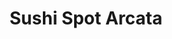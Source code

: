 ---
layout: place
title: "Sushi Spot Arcata"
permalink: /california/arcata/sushi-spot-arcata.html
stateAbbr: CA
stateName: California
cityName: Arcata
seo:
  name: "Sushi Spot Arcata"
  type: Restaurant
  links: null
description: "Sushi Spot Arcata serves delicious sushi in Arcata, California. Try fresh Japanese dishes for a great dining experience. "
place_id: ChIJN2Fegu1a0VQRaxjwODqBtQA
photos:
  - name: >-
      places/ChIJN2Fegu1a0VQRaxjwODqBtQA/photos/AeeoHcKylfMBo8eozF0zaDMZ5Kfr7pdwUKyG5iJvFfmHpPAqQ7F2jksKokjT922J8Fm-zgfJbbIotzhOmSs23o3Nyuc-rE7BTnRHmMwEZkZIR35w0xgdsKhNHtZOkeqQSdvYFgjPGYuppwOzYeQT8PjnC1TOiSCNkvyXz_U8KkEG1NrRO_0nMaoSPo4W4Cg5LhXpQbcmxNmTS47ptZDRkiYjc6OK8z26KNQYCFuRHrLpqlozUN7gVGUiN0Ur5Rj87zgWQun3P5OyhlidVfxCnz8AmxWs2eoj2q7N5GGaEjoazJQ2XiiAzfXLYhBN3Gw9xzHg1okuGBkU35xps4eCaxMy8ykxwl4yfrwx2wWc-gpsftEfEaiO15t0_rN6MquLa8V_bRVFiObOXKa8YjleS574EeYyDfX-QLh_kdKK_0atgwRaWkFt
    widthPx: 3000
    heightPx: 4000
    authorAttributions:
      - displayName: Timoteo Boldton
        uri: https://maps.google.com/maps/contrib/106579144904862025933
        photoUri: >-
          https://lh3.googleusercontent.com/a/ACg8ocIxngVY7Uf1ILYvrYqwZ7CnhB1mgqQ8mSPCTQHbl-OzHOcKqDE=s100-p-k-no-mo
    flagContentUri: >-
      https://www.google.com/local/imagery/report/?cb_client=maps_api_places.places_api&image_key=!1e10!2sCIHM0ogKEICAgICZlM6n3AE&hl=en-US
    googleMapsUri: >-
      https://www.google.com/maps/place//data=!3m4!1e2!3m2!1sCIHM0ogKEICAgICZlM6n3AE!2e10!4m2!3m1!1s0x54d15aed825e6137:0xb5813a38f0186b
  - name: >-
      places/ChIJN2Fegu1a0VQRaxjwODqBtQA/photos/AeeoHcKeFXDhTPEXg9nbWq8bjJmYQSI2952Etgzcv4YtzoLmLiiYO809sl5Hcw_G0Q9WOcWbrbmnsu2k5iubrkznGk98tZz43EXIwcwqftkII5fQUT5jW9YgGHVaiERrmSZFlyKHm4L3tjuwx6mE6uZPbQnL_RDxQZfHs64l3f20SD_6gpJkaquJwN3qjpzq9l2ay_bhX7jhF7qg6MXZ0RwW5dEEHbn8MPnZso2fljrUFwO7JoXItbsYHUx0XSm2RTyL0bkB1sY6xrQSAgqc39P9CQfOL0QYFGff6LkV4pefqmq3tg
    widthPx: 4032
    heightPx: 2269
    authorAttributions:
      - displayName: Sushi Spot Arcata
        uri: https://maps.google.com/maps/contrib/113183687709007549422
        photoUri: >-
          https://lh3.googleusercontent.com/a-/ALV-UjWq6yOiQ7X0_bFRw1UWEJ_2b0JOmyPyu5o0TEgX8Awi4XV5FYE=s100-p-k-no-mo
    flagContentUri: >-
      https://www.google.com/local/imagery/report/?cb_client=maps_api_places.places_api&image_key=!1e10!2sAF1QipNypK1MGKf5XVAlFozAJkWYhBkOKlfAjGO_1QGi&hl=en-US
    googleMapsUri: >-
      https://www.google.com/maps/place//data=!3m4!1e2!3m2!1sAF1QipNypK1MGKf5XVAlFozAJkWYhBkOKlfAjGO_1QGi!2e10!4m2!3m1!1s0x54d15aed825e6137:0xb5813a38f0186b
  - name: >-
      places/ChIJN2Fegu1a0VQRaxjwODqBtQA/photos/AeeoHcIszwiFhFGRzqOCY2HLlCluF7oX6f_4gD54ApvTzSGdprUc7LbwUK4Myy7GTUEqlituEC9CcBdE8hsVRCgoRoTJHNGgka2wt3sFcQvkyKnT4B4HRq9e4-PLnDqLo7llNBYg2YaXeDMINyT_RYPOsHmDeyudHi7Hfyz5CNpena4IexQh5mPNG4DA2RxvkYNHsuJjtemBu8KaOjUqXhU2AJwvA8x1-5mi82c1vpcMqyrnsDHyqWOt3fvIPVPy1c789wvSYUOFGAOsc77nw_iUB48t0bqYlFEFL5s3COAwKyLeDc7jyjRhNK8ZHdPRjCRTCUMWontxnfuL-ozPhBFi8t5XlcHgUKoTt5C-C96vJu5sUhf33tCEzXkTdhRLpUsrc0rukX6yRpXQ95iGhYgDWT_I3QhxRohO_XgG_FM6ZoKwuLK2
    widthPx: 4032
    heightPx: 3024
    authorAttributions:
      - displayName: Bethany Weeks
        uri: https://maps.google.com/maps/contrib/103095583118360371324
        photoUri: >-
          https://lh3.googleusercontent.com/a-/ALV-UjUDBmiP0sIPnNKkPEDiG2R10nBQuif9sZdzPoqyfAG_Y87N0LH3=s100-p-k-no-mo
    flagContentUri: >-
      https://www.google.com/local/imagery/report/?cb_client=maps_api_places.places_api&image_key=!1e10!2sCIHM0ogKEICAgICr2e6kjgE&hl=en-US
    googleMapsUri: >-
      https://www.google.com/maps/place//data=!3m4!1e2!3m2!1sCIHM0ogKEICAgICr2e6kjgE!2e10!4m2!3m1!1s0x54d15aed825e6137:0xb5813a38f0186b
  - name: >-
      places/ChIJN2Fegu1a0VQRaxjwODqBtQA/photos/AeeoHcJ4Xou_v9NePkxom4oLZxu5qE_TGC3vxXPExDwh3P-6XwAZY_mg84DY-aeZL1JClsRJPZ_6oJrQB-Zg9JPUu3bJn6FrhOzHXZHb7j-yDbpWqw1mkis-Ow76_wU0utUGKLfBQj7jg66l8SrWIU0JfSACF7EpFfA2mBVbyAryuXSOqGs9cyN6edxyWJ7HWzn1hZYLQIwDMxvgmW72iTwu6jYx-41kaMMZ5LQImUSccx7VwDSFbp8p2bwYwcNmwG_F-ct7c_hFfJl7Awt8a7UlEJUgIJuVnreEe-rNvfEemEw4fpNJIwL0kZWAVAelKXvsos3871SOZIirsQIeNfaipnprH_5ZoUfbl9J6QgaXws7Ju4YHqIcSL_a__WuxkxMwO_jhok-rAbt_Wj6-rP1cHvvcwnymIO7d94_d_-fw654A0m58
    widthPx: 3024
    heightPx: 2289
    authorAttributions:
      - displayName: Kendall Moore
        uri: https://maps.google.com/maps/contrib/110854052400107897941
        photoUri: >-
          https://lh3.googleusercontent.com/a-/ALV-UjWyp90eOn-WjfSTsZq45sBz8oKigkK-8i-NwxOgH_PoeBrCiQg=s100-p-k-no-mo
    flagContentUri: >-
      https://www.google.com/local/imagery/report/?cb_client=maps_api_places.places_api&image_key=!1e10!2sCIHM0ogKEICAgMCw1-y-6wE&hl=en-US
    googleMapsUri: >-
      https://www.google.com/maps/place//data=!3m4!1e2!3m2!1sCIHM0ogKEICAgMCw1-y-6wE!2e10!4m2!3m1!1s0x54d15aed825e6137:0xb5813a38f0186b
  - name: >-
      places/ChIJN2Fegu1a0VQRaxjwODqBtQA/photos/AeeoHcIsMcFf_koFfl7E8BFPXUa54jtdYUfpuinySrwnAnf1nroNH8ZquBNxDAk1MyvYWJZDM9CsBELxzTEW6obYNjWKmjytdTssrptjGChuyrtqo2PHKVDqogeFgdl6-ViWlu3Bcys6eO2iewy28aGAQS0oYMg4nLWnGbl6w2y9BK9GGhcTM_TNH1egvfa7aSd6EG0R9fv6evIv-Oer9rpG7yfPOnlxE_UvznhVaM4eRlBhAff6SOYGXPFdZ0w2JfL0hNkIV8YHWKTzARsvgnPDnq7oml5va6er1SZyphr9qIzLhi36u9KkHFtuJ8RcPCNi9zeo3w3MvSCRwZbBKQRUqs4GhkO2N9K62yC6Byot5xQIy6leYUCNdRTgsicgFn4Q_-WAudbt5Kr1DSKLUpsTOUwfyhNprLnEo_dz51zXmWA
    widthPx: 2378
    heightPx: 1783
    authorAttributions:
      - displayName: Kendall Moore
        uri: https://maps.google.com/maps/contrib/110854052400107897941
        photoUri: >-
          https://lh3.googleusercontent.com/a-/ALV-UjWyp90eOn-WjfSTsZq45sBz8oKigkK-8i-NwxOgH_PoeBrCiQg=s100-p-k-no-mo
    flagContentUri: >-
      https://www.google.com/local/imagery/report/?cb_client=maps_api_places.places_api&image_key=!1e10!2sCIHM0ogKEICAgMCw1-y-Ow&hl=en-US
    googleMapsUri: >-
      https://www.google.com/maps/place//data=!3m4!1e2!3m2!1sCIHM0ogKEICAgMCw1-y-Ow!2e10!4m2!3m1!1s0x54d15aed825e6137:0xb5813a38f0186b
  - name: >-
      places/ChIJN2Fegu1a0VQRaxjwODqBtQA/photos/AeeoHcIWDz81473ZJ9cjkD45a5w507W_3k4M-B4BwGItwWl76qRbbzbfHwygCRXAvffM07oCEGw6KDjOWb43wt1fOMaZV8-2OVlBkkW1c8QTyRv8CWdg5Lhr9vUXbviUzwX_rMQ0OZq85IYQbOsnUEpy0pn8ANI3vC6e1_XRvR7XLXXh-3d56A05vWZcAb4D_yrW1HSGGf5jQXki6n7X1M-xQDnCD-ex-eZwBOUH6K5-rRmzriHGo1cv6Vx4tty6nzlWC6tm-tWf8AYcM_V4Y0ajDtKYwSVY9ImGqCXzYt-1g4Sjdun8WyY68L5RC_QFzLxh-XUxgZeFhsd6iq3bfgRQeXgLmU3v1nuUe7oy_oizRPUgxnaxScpjqTRPm9llLbDXje9AgapIYIVhdb5OOENX-IwtEsLt8t27zvBtbLpsNs-9sXezIX1ID3FYgxkQp9gM
    widthPx: 3072
    heightPx: 4080
    authorAttributions:
      - displayName: William Pinnix
        uri: https://maps.google.com/maps/contrib/111703105441656309667
        photoUri: >-
          https://lh3.googleusercontent.com/a-/ALV-UjXLzEpj5WOK_ej1z-cv2Rgj7PHemrgROnC1lgIknyYSm2nCsq5R=s100-p-k-no-mo
    flagContentUri: >-
      https://www.google.com/local/imagery/report/?cb_client=maps_api_places.places_api&image_key=!1e10!2sCIABIhADyc5UPxvPgGe2RhMAA3OK&hl=en-US
    googleMapsUri: >-
      https://www.google.com/maps/place//data=!3m4!1e2!3m2!1sCIABIhADyc5UPxvPgGe2RhMAA3OK!2e10!4m2!3m1!1s0x54d15aed825e6137:0xb5813a38f0186b
  - name: >-
      places/ChIJN2Fegu1a0VQRaxjwODqBtQA/photos/AeeoHcIrkWgZDrm_5UCYVgEqAzPLj8VWhfsaT6msYJijXmNl4CHXixEz3HuynKlcn-HO4jw36dN2WRisE-gy5DhCaif2LPTRKCk2FCMqaG7CglipFEYLanbMbxXeIiIvA03uPlR5ZhfA10NZD7z4ZXZr-P07WmZA-4ysdtpHtpu3jw-btYj-jkRiJa82Siq6K5qHJqbmh8hyJOk8Q4T1U13qbMEmwYboGbPvg6PMeGsfn-TM7sZj2bvUcLcET0N3yd52dmoLYHt2pH6kSum_-MHkWDkwYKj4bWHaQTR-oxTDtTjVqIQExtpDkMqL3diL1P7ftdXn6mgkoGoR8h9pZwKHYmm-WRa7Kx9thtTh3836LONFhZfDvnfPujr-Oxmck2U60K_Gp4-Qlg3NyxdWzZms0VglklLYR4s6dMbqlgvyyJ6YpAK_
    widthPx: 1908
    heightPx: 4032
    authorAttributions:
      - displayName: Melissa Mendez
        uri: https://maps.google.com/maps/contrib/109191218677121089426
        photoUri: >-
          https://lh3.googleusercontent.com/a-/ALV-UjW52suvngfXuQ3r2UxMYeTxs6xRO1Kj7wFzxt3Y2lSr-H2mg9GZ7g=s100-p-k-no-mo
    flagContentUri: >-
      https://www.google.com/local/imagery/report/?cb_client=maps_api_places.places_api&image_key=!1e10!2sCIHM0ogKEICAgICayMGh5wE&hl=en-US
    googleMapsUri: >-
      https://www.google.com/maps/place//data=!3m4!1e2!3m2!1sCIHM0ogKEICAgICayMGh5wE!2e10!4m2!3m1!1s0x54d15aed825e6137:0xb5813a38f0186b
  - name: >-
      places/ChIJN2Fegu1a0VQRaxjwODqBtQA/photos/AeeoHcJXT5OQx1Ky0Kx3Xn5cELKNeAgnl67eNY-2is_eTP3r2-o78zOeNRA5Nf7SNF4bj4XocpM6BjJAba2pZKir3Bx24DRTdW-ogF87uC2gGkCPQkX1a9cgVIvqQ0Dfb4M7CiG29QqvYpOWEUj6iveofJGVKNW-Vz9DmKuwF9dJS01KJNnHziH_yoMckdX8G6YRxwdhRyec-ePQ9ATvWrAYNCXQ6FTJxWNopMGKpO0kKVlj33rRO2NfoMWn6zWtRqfDqka1NY3YI6FGUihIvyjyk7YAXB7LjNdQA4vNRzpH00Au1svVfJNjVolDjayLrU3sZKRD-U74NgSlQ2IZMmWW0l5b84o_4w9J-9UUQxSkOf4-BX47e-LplI5WLuHsDFPyHFECg8Y4n4KMn1tk1Q38OXowtah8ooiKHEREfYcJOi0
    widthPx: 4032
    heightPx: 3024
    authorAttributions:
      - displayName: Alina Ferguson
        uri: https://maps.google.com/maps/contrib/109288730612499670661
        photoUri: >-
          https://lh3.googleusercontent.com/a-/ALV-UjX03OsOkeAjK4dPQTWhxxxNO-GANk_ZHexvdjEliSf4TCpx9B9T=s100-p-k-no-mo
    flagContentUri: >-
      https://www.google.com/local/imagery/report/?cb_client=maps_api_places.places_api&image_key=!1e10!2sCIHM0ogKEICAgID2qquIbg&hl=en-US
    googleMapsUri: >-
      https://www.google.com/maps/place//data=!3m4!1e2!3m2!1sCIHM0ogKEICAgID2qquIbg!2e10!4m2!3m1!1s0x54d15aed825e6137:0xb5813a38f0186b
  - name: >-
      places/ChIJN2Fegu1a0VQRaxjwODqBtQA/photos/AeeoHcLa5cJEk_a_PnLvdythAsZQ4W6cIghUdbv6IavGoufXYrkiQZyAU3-oP5YfwqsWaTfZQz10jDCSZL-lvTc2LP3iSVOOQLMbHhjaxPvLYPaZE3wlAxML85PapR5oXaqEMSwDQyCk3ezW85-2BDEMQvXAPnjs41XVVggNImKtZR7Vn14QPSL-8KSJVM-hpd4VW4hHGM7i1mwJ7VyOsazLB1pOtvPBtjT3VnpRqImDNtMUvtvYckTXdSVb1SudRO8wEUP1KXYwGenl3GtNrcYnz7toL6kqa0KM8-aZ5E1YvrLtfdaSwaBRqfhCTkr8oYSvU7tDCW-vb_zyG9WYRwlAxYMW7IqfiHnFfFUGCbwlmCfuDd-H_l0YYj645-UIv_Lni7CwpUAS08fhzvSaAjY3otb-Tjylt8yADkS2AMmAQGdhwA
    widthPx: 3000
    heightPx: 4000
    authorAttributions:
      - displayName: Kolohe
        uri: https://maps.google.com/maps/contrib/114348602407311644089
        photoUri: >-
          https://lh3.googleusercontent.com/a-/ALV-UjXffg7nZ6FCGg-3rXcZteRtLZy4XtIyyhbtzPSEDeRFVIppNNCFzQ=s100-p-k-no-mo
    flagContentUri: >-
      https://www.google.com/local/imagery/report/?cb_client=maps_api_places.places_api&image_key=!1e10!2sCIHM0ogKEICAgID226qVJA&hl=en-US
    googleMapsUri: >-
      https://www.google.com/maps/place//data=!3m4!1e2!3m2!1sCIHM0ogKEICAgID226qVJA!2e10!4m2!3m1!1s0x54d15aed825e6137:0xb5813a38f0186b
  - name: >-
      places/ChIJN2Fegu1a0VQRaxjwODqBtQA/photos/AeeoHcIFwzKUIxcGklpFakr4THVy8zs9QFfg0Ey18LWJoIZr01CvF4UW4n5bEEULjyZNTh1DA7IUfkza2fc_gPzvXOFNt5pzlhZLDOvaxlSS5C0x8hH_YIPDWqkY_CYhVhudASPYbYBxQflRPfS7fgZHOe4krzmUDksJ9CxW37d3Qimn8HoJa91Rf7TxFJFwQLPuq6MksoDjsAa8rdWKIojD4d7HbCw887ulg7MbfNLtdZ4Uq2darbnk61iURfxCcfv7zQsEvSoHRkkj3qZ_IO6jAzmUI0Ts4tOR2QU_6lRM90VPyrLlieAErLYjDnn-PWNvFW6U82V5b5V3jRmL2X1hFOxAykCJqCo_f6Og3ExeewKuEwEkORK0lIcvQttvIKEUptXfy6VJMcB-ZTnzKpDOLlRKIoQDGwMr6fRoNvw_xDzNbA
    widthPx: 3024
    heightPx: 3319
    authorAttributions:
      - displayName: Kendall Moore
        uri: https://maps.google.com/maps/contrib/110854052400107897941
        photoUri: >-
          https://lh3.googleusercontent.com/a-/ALV-UjWyp90eOn-WjfSTsZq45sBz8oKigkK-8i-NwxOgH_PoeBrCiQg=s100-p-k-no-mo
    flagContentUri: >-
      https://www.google.com/local/imagery/report/?cb_client=maps_api_places.places_api&image_key=!1e10!2sCIHM0ogKEICAgMCw1-y-Gw&hl=en-US
    googleMapsUri: >-
      https://www.google.com/maps/place//data=!3m4!1e2!3m2!1sCIHM0ogKEICAgMCw1-y-Gw!2e10!4m2!3m1!1s0x54d15aed825e6137:0xb5813a38f0186b
address: '670 9th St #101, Arcata, CA 95521, USA'
street: '670 9th St #101'
city: Arcata
state: CA
zip: '95521'
country: USA
neighborhood: null
latitude: '40.868830'
longitude: '-124.085383'
accessibility_options:
  wheelchairAccessibleParking: true
  wheelchairAccessibleEntrance: true
  wheelchairAccessibleRestroom: true
  wheelchairAccessibleSeating: true
business_status: OPERATIONAL
name: Sushi Spot Arcata
google_maps_links:
  directionsUri: >-
    https://www.google.com/maps/dir//''/data=!4m7!4m6!1m1!4e2!1m2!1m1!1s0x54d15aed825e6137:0xb5813a38f0186b!3e0
  placeUri: https://maps.google.com/?cid=51089057847973995
  writeAReviewUri: >-
    https://www.google.com/maps/place//data=!4m3!3m2!1s0x54d15aed825e6137:0xb5813a38f0186b!12e1
  reviewsUri: >-
    https://www.google.com/maps/place//data=!4m4!3m3!1s0x54d15aed825e6137:0xb5813a38f0186b!9m1!1b1
  photosUri: >-
    https://www.google.com/maps/place//data=!4m3!3m2!1s0x54d15aed825e6137:0xb5813a38f0186b!10e5
primary_type: Sushi Restaurant
opening_hours:
  regular: null
  current: null
secondary_opening_hours:
  regular:
    weekdayDescriptions: null
    type: null
  current:
    weekdayDescriptions: null
    type: null
phone: null
price_level: null
price_range: null
rating: null
rating_count: 0
website: null
reviews: null
parking_options: null
payment_options: null
allow_dogs: null
curbside_pickup: null
delivery: null
dine_in: null
good_for_children: null
good_for_groups: null
good_for_sports: null
live_music: null
menu_for_children: null
outdoor_seating: null
reservable: null
restroom: null
serves_beer: null
serves_breakfast: null
serves_brunch: null
serves_cocktails: null
serves_coffee: null
serves_dinner: null
serves_dessert: null
serves_lunch: null
serves_vegetarian_food: null
serves_wine: null
takeout: null
update_category: essentials
summary: null

---